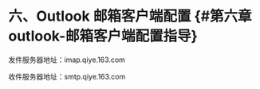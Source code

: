 # 六、Outlook 邮箱客户端配置 {#第六章outlook-邮箱客户端配置指导}



发件服务器地址：imap.qiye.163.com

收件服务器地址：smtp.qiye.163.com



